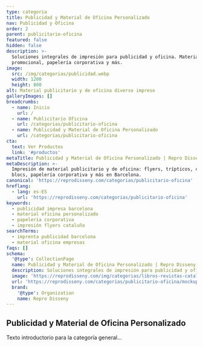```yaml
---
type: categoria
title: Publicidad y Material de Oficina Personalizado
nav: Publicidad y Oficina
order: 2
parent: publicitario-oficina
featured: false
hidden: false
description: >-
  Soluciones integrales de impresión para publicidad y oficina. Material
  promocional, papelería corporativa y más.
image:
  src: /img/categorias/publicidad.webp
  width: 1200
  height: 800
alt: Material publicitario y de oficina diverso impreso
galleryImages: []
breadcrumbs:
  - name: Inicio
    url: /
  - name: Publicitario Oficina
    url: /categorias/publicitario-oficina
  - name: Publicidad y Material de Oficina Personalizado
    url: /categorias/publicitario-oficina
cta:
  text: Ver Productos
  link: '#productos'
metaTitle: Publicidad y Material de Oficina Personalizado | Repro Disseny
metaDescription: >-
  Impresión de material publicitario y de oficina: flyers, trípticos, carpetas,
  blocs, papelería corporativa y más en Barcelona.
canonical: 'https://reprodisseny.com/categorias/publicitario-oficina'
hreflang:
  - lang: es-ES
    url: 'https://reprodisseny.com/categorias/publicitario-oficina'
keywords:
  - publicidad impresa barcelona
  - material oficina personalizado
  - papelería corporativa
  - impresión flyers cataluña
searchTerms:
  - imprenta publicidad barcelona
  - material oficina empresas
faqs: []
schema:
  '@type': CollectionPage
  name: Publicidad y Material de Oficina Personalizado | Repro Disseny
  description: Soluciones integrales de impresión para publicidad y oficina...
  image: 'https://reprodisseny.com/img/categorias/libros-revistas-catalogos/Catalogos-revistas.png'
  url: 'https://reprodisseny.com/categorias/publicitario-oficina/mockup.webp'
  brand:
    '@type': Organization
    name: Repro Disseny
---
```

## Publicidad y Material de Oficina Personalizado
Texto introductorio para la categoría general...
